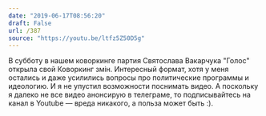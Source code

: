 ```yaml
---
date: "2019-06-17T08:56:20"
draft: False
url: /387
source: "https://youtu.be/ltfz5Z50D5g"
---
```


В субботу в нашем коворкинге партия Святослава Вакарчука "Голос" открыла свой Коворкинг змін. Интересный формат, хотя у меня остались и даже усилились вопросы про политические программы и идеологию.
И я не упустил возможности поснимать видео. А поскольку я далеко не все видео анонсирую в телеграме, то подписывайтесь на канал в Youtube — вреда никакого, а польза может быть :).
